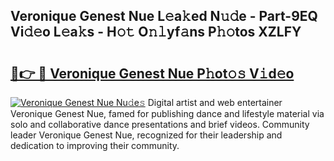 ## Veronique Genest Nue L𝚎a𝚔ed N𝚞𝚍e - Part-9EQ Vi𝚍𝚎o L𝚎a𝚔s - H𝚘𝚝 O𝚗𝚕yf𝚊ns P𝚑𝚘tos XZLFY

# <h2><a href="http://kfc0u2.oniu.top/?m=Veronique+Genest+Nue">🔗👉 🔴 Veronique Genest Nue P𝚑ot𝚘𝚜 V𝚒d𝚎o</a></h2>

[![Veronique Genest Nue Nu𝚍e𝚜](https://i.imgur.com/0qMVB7G.gif)](http://kfc0u2.oniu.top/?m=Veronique+Genest+Nue)
Digital artist and web entertainer Veronique Genest Nue, famed for publishing dance and lifestyle material via solo and collaborative dance presentations and brief videos. Community leader Veronique Genest Nue, recognized for their leadership and dedication to improving their community.  
